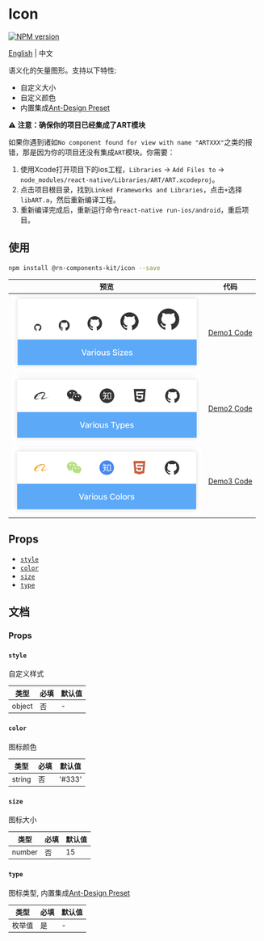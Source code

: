 # Icon

[![NPM version](https://img.shields.io/npm/v/@rn-components-kit/icon.svg)](https://www.npmjs.com/package/@rn-components-kit/icon)

[English](./README.md) | 中文

语义化的矢量图形。支持以下特性:

- 自定义大小
- 自定义颜色
- 内置集成[Ant-Design Preset](https://ant.design/components/icon/)

:warning: **注意：确保你的项目已经集成了ART模块**

如果你遇到诸如`No component found for view with name "ARTXXX"`之类的报错，那是因为你的项目还没有集成`ART`模块。你需要：

1. 使用Xcode打开项目下的ios工程，`Libraries` -> `Add Files to` -> `node_modules/react-native/Libraries/ART/ART.xcodeproj`。
2. 点击项目根目录，找到`Linked Frameworks and Libraries`，点击`+`选择`libART.a`，然后重新编译工程。
3. 重新编译完成后，重新运行命令`react-native run-ios/android`，重启项目。

## 使用

```bash
npm install @rn-components-kit/icon --save
```

|预览|代码|
|------------|:---------:|
|<img width="375" src="./preview/various-sizes-icon.png"/>|[Demo1 Code](./demos/Demo1.js)|
|<img width="375" src="./preview/various-types-icon.png"/>|[Demo2 Code](./demos/Demo2.js)|
|<img width="375" src="./preview/various-colors-icon.png"/>|[Demo3 Code](./demos/Demo3.js)|

## Props

- [`style`](#style)
- [`color`](#color)
- [`size`](#size)
- [`type`](#type)

## 文档

### Props

#### `style`

自定义样式

|类型|必填|默认值|
|----|--------|-------|
|object|否|-|

#### `color`

图标颜色

|类型|必填|默认值|
|----|--------|-------|
|string|否|'#333'|

#### `size`

图标大小

|类型|必填|默认值|
|----|--------|-------|
|number|否|15|

#### `type`

图标类型, 内置集成[Ant-Design Preset](https://ant.design/components/icon/)

|类型|必填|默认值|
|----|--------|-------|
|枚举值|是|-|
